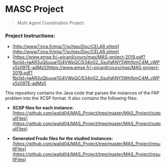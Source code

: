 # MASC Project

> Multi Agent Coordination  Project

### Project Instructions: 
- [http://www7.inra.fr/mia/T/schiex/Doc/CELAR.shtml](http://www7.inra.fr/mia/T/schiex/Doc/CELAR.shtml)
- [https://www.emse.fr/~picard/cours/mas/MAS-project-2019.pdf?fbclid=IwAR3uQbuuw1G4VWpQCi534nG2_SsufgKNY5WhfbmC4M_cWPx5z097E-adMzI](https://www.emse.fr/~picard/cours/mas/MAS-project-2019.pdf?fbclid=IwAR3uQbuuw1G4VWpQCi534nG2_SsufgKNY5WhfbmC4M_cWPx5z097E-adMzI)

This repository contains the Java code that parses the instances of the FAP problem into the XCSP format.
It also contains the following files:
- **XCSP files for each instance:** [https://github.com/walid04/MAS_Project/tree/master/MAS_Project/outputFiles](https://github.com/walid04/MAS_Project/tree/master/MAS_Project/outputFiles)

- **Generated Frodo files for the studied instances:** 
[https://github.com/walid04/MAS_Project/tree/master/MAS_Project/resultFiles](https://github.com/walid04/MAS_Project/tree/master/MAS_Project/resultFiles)
